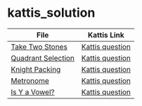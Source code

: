 # kattis_solution
|File|Kattis Link|
|----|-----------|
|[Take Two Stones](https://github.com/mohaMgT/kattis_solution/tree/main/File/Take%20Two%20Stones)|[Kattis question](https://open.kattis.com/problems/twostones)|
|[Quadrant Selection](https://github.com/mohaMgT/kattis_solution/tree/main/File/Quadrant%20Selection)|[Kattis question](https://open.kattis.com/problems/quadrant)|
|[Knight Packing](https://github.com/mohaMgT/kattis_solution/tree/main/File/Knight%20Packing)|[Kattis question](https://open.kattis.com/problems/knightpacking)|
|[Metronome](https://github.com/mohaMgT/kattis_solution/tree/main/File/Metronome)|[Kattis question](https://open.kattis.com/problems/metronome)|
|[Is Y a Vowel?](https://github.com/mohaMgT/kattis_solution/tree/main/File/Is%20Y%20a%20Vowel)|[Kattis question](https://open.kattis.com/problems/isyavowel)|


